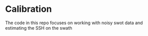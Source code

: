 # Calibration 

The code in this repo focuses on working with noisy swot data and estimating the SSH on the swath
